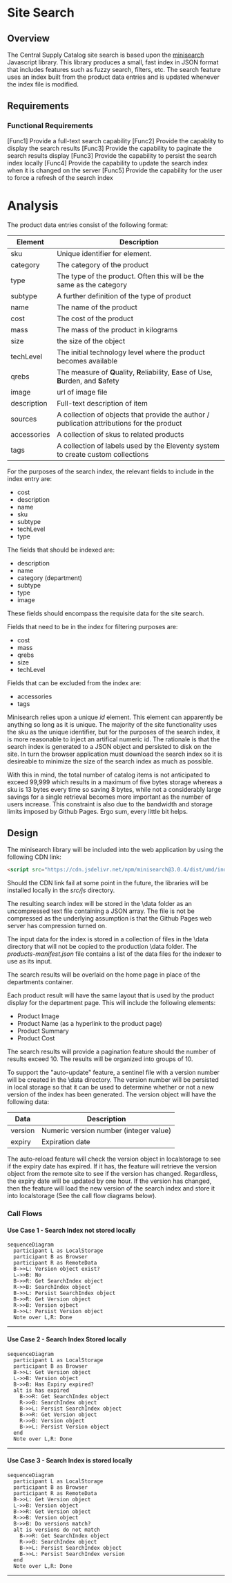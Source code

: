 # Site Search

## Overview

The Central Supply Catalog site search is based upon the [minisearch](https://github.com/lucaong/minisearch) Javascript library. This library produces a small, fast index in JSON format that includes features such as fuzzy search, filters, etc. The search feature uses an index built from the product data entries and is updated whenever the index file is modified.

## Requirements

### Functional Requirements

[Func1] Provide a full-text search capability
[Func2] Provide the capablity to display the search results
[Func3] Provide the capability to paginate the search results display
[Func3] Provide the capability to persist the search index locally
[Func4] Provide the capability to update the search index when it is changed on the server
[Func5] Provide the capability for the user to force a refresh of the search index

# Analysis

The product data entries consist of the following format:

| Element     | Description                                                                                |
| ----------- | ------------------------------------------------------------------------------------------ |
| sku         | Unique identifier for element.                                                             |
| category    | The category of the product                                                                |
| type        | The type of the product. Often this will be the same as the category                       |
| subtype     | A further definition of the type of product                                                |
| name        | The name of the product                                                                    |
| cost        | The cost of the product                                                                    |
| mass        | The mass of the product in kilograms                                                       |
| size        | the size of the object                                                                     |
| techLevel   | The initial technology level where the product becomes available                           |
| qrebs       | The measure of **Q**uality, **R**eliability, **E**ase of Use, **B**urden, and **S**afety   |
| image       | url of image file                                                                          |
| description | Full-text description of item                                                              |
| sources     | A collection of objects that provide the author / publication attributions for the product |
| accessories | A collection of skus to related products                                                   |
| tags        | A collection of labels used by the Eleventy system to create custom collections            |

For the purposes of the search index, the relevant fields to include in the index entry are:

- cost
- description
- name
- sku
- subtype
- techLevel
- type

The fields that should be indexed are:

- description
- name
- category (department)
- subtype
- type
- image

These fields should encompass the requisite data for the site search.

Fields that need to be in the index for filtering purposes are:

- cost
- mass
- qrebs
- size
- techLevel

Fields that can be excluded from the index are:

- accessories
- tags

Minisearch relies upon a unique _id_ element. This element can apparently be anything so long as it is unique. The majority of the site functionality uses the sku as the unique identifier, but for the purposes of the search index, it is more reasonable to inject an artifical numeric id. The rationale is that the search index is generated to a JSON object and persisted to disk on the site. In turn the browser application must download the search index so it is desireable to minimize the size of the search index as much as possible.

With this in mind, the total number of catalog items is not anticipated to exceed 99,999 which results in a maximum of five bytes storage whereas a sku is 13 bytes every time so saving 8 bytes, while not a considerably large savings for a single retrieval becomes more important as the number of users increase. This constraint is also due to the bandwidth and storage limits imposed by Github Pages. Ergo sum, every little bit helps.

## Design

The minisearch library will be included into the web application by using the following CDN link:

```html
<script src="https://cdn.jsdelivr.net/npm/minisearch@3.0.4/dist/umd/index.min.js"></script>
```

Should the CDN link fail at some point in the future, the libraries will be installed locally in the _src/js_ directory.

The resulting search index will be stored in the \data folder as an uncompressed text file containing a JSON array. The file is not be compressed as the underlying assumption is that the Github Pages web server has compression turned on.

The input data for the index is stored in a collection of files in the \data directory that will not be copied to the production \data folder. The _products-manifest.json_ file contains a list of the data files for the indexer to use as its input.

The search results will be overlaid on the home page in place of the departments container.

Each product result will have the same layout that is used by the product display for the department page. This will include the following elements:

- Product Image
- Product Name (as a hyperlink to the product page)
- Product Summary
- Product Cost

The search results will provide a pagination feature should the number of results exceed 10. The results will be organized into groups of 10.

To support the "auto-update" feature, a sentinel file with a version number will be created in the \data directory. The version number will be persisted in local storage so that it can be used to determine whether or not a new version of the index has been generated. The version object will have the following data:

| Data    | Description                            |
| ------- | -------------------------------------- |
| version | Numeric version number (integer value) |
| expiry  | Expiration date                        |

The auto-reload feature will check the version object in localstorage to see if the expiry date has expired. If it has, the feature will retrieve the version object from the remote site to see if the version has changed. Regardless, the expiry date will be updated by one hour. If the version has changed, then the feature will load the new version of the search index and store it into localstorage (See the call flow diagrams below).

### Call Flows

#### Use Case 1 - Search Index not stored locally

```mermaid
sequenceDiagram
  participant L as LocalStorage
  participant B as Browser
  participant R as RemoteData
  B->>L: Version object exist?
  L->>B: No
  B->>R: Get SearchIndex object
  R->>B: SearchIndex object
  B->>L: Persist SearchIndex object
  B->>R: Get Version object
  R->>B: Version ojbect
  B->>L: Persist Version object
  Note over L,R: Done
```

---

#### Use Case 2 - Search Index Stored locally

```mermaid
sequenceDiagram
  participant L as LocalStorage
  participant B as Browser
  B->>L: Get Version object
  L->>B: Version object
  B->>B: Has Expiry expired?
  alt is has expired
    B->>R: Get SearchIndex object
    R->>B: SearchIndex object
    B->>L: Persist SearchIndex object
    B->>R: Get Version object
    R->>B: Version object
    B->>L: Persist Version object
  end
  Note over L,R: Done
```

---

#### Use Case 3 - Search Index is stored locally

```mermaid
sequenceDiagram
  participant L as LocalStorage
  participant B as Browser
  participant R as RemoteData
  B->>L: Get Version object
  L->>B: Version object
  B->>R: Get Version object
  R->>B: Version object
  B->>B: Do versions match?
  alt is versions do not match
    B->>R: Get SearchIndex object
    R->>B: SearchIndex object
    B->>L: Persist SearchIndex object
    B->>L: Persist SearchIndex version
  end
  Note over L,R: Done
```

---
